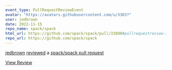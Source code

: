 ```yaml
---
event_type: PullRequestReviewEvent
avatar: "https://avatars.githubusercontent.com/u/3303?"
user: jedbrown
date: 2022-11-15
repo_name: spack/spack
html_url: https://github.com/spack/spack/pull/33898#pullrequestreview-1180146434
repo_url: https://github.com/spack/spack
---
```


<a href='https://github.com/jedbrown' target='_blank'>jedbrown</a> <a href='https://github.com/spack/spack/pull/33898#pullrequestreview-1180146434' target='_blank'>reviewed</a> a <a href='https://github.com/spack/spack/pull/33898' target='_blank'>spack/spack pull request</a>

<small></small>

<a href='https://github.com/spack/spack/pull/33898#pullrequestreview-1180146434' target='_blank'>View Review</a>